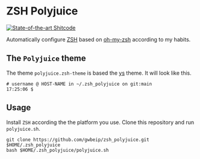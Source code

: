 # ZSH Polyjuice

[![State-of-the-art Shitcode](https://img.shields.io/static/v1?label=State-of-the-art&message=Shitcode&color=7B5804)](https://github.com/trekhleb/state-of-the-art-shitcode)

Automatically configure [ZSH](https://github.com/zsh-users/zsh) based on [oh-my-zsh](https://github.com/ohmyzsh/ohmyzsh) according to my habits. 

## The `Polyjuice` theme
The theme `polyjuice.zsh-theme` is based the [ys](https://github.com/ohmyzsh/ohmyzsh/blob/master/themes/ys.zsh-theme) theme. It will look like this.

```
# username @ HOST-NAME in ~/.zsh_polyjuice on git:main 
17:25:06 $
```

## Usage
Install `ZSH` according the the platform you use. Clone this repository and run `polyjuice.sh`.

```shell
git clone https://github.com/gwbeip/zsh_polyjuice.git $HOME/.zsh_polyjuice
bash $HOME/.zsh_polyjuice/polyjuice.sh
```
